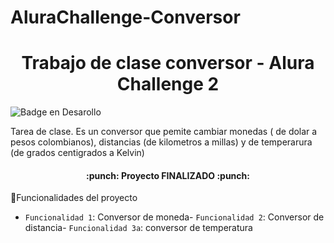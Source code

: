# AluraChallenge-Conversor
<h1 align="center"> Trabajo de clase conversor - Alura Challenge 2 </h1>

![Badge en Desarollo](https://img.shields.io/badge/STATUS-FINALIZADO-green)

<p>
Tarea de clase. Es un conversor que pemite cambiar monedas ( de dolar a pesos colombianos), distancias (de kilometros a millas) y de temperarura (de grados centigrados a Kelvin)
</p>

<h4 align="center">
:punch: Proyecto FINALIZADO :punch:
</h4

## :hammer:Funcionalidades del proyecto

- `Funcionalidad 1`: Conversor de moneda- `Funcionalidad 2`: Conversor de distancia- `Funcionalidad 3a`: conversor de temperatura


